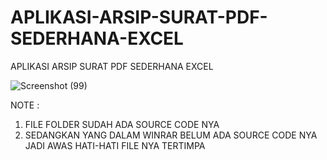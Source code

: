 # APLIKASI-ARSIP-SURAT-PDF-SEDERHANA-EXCEL
APLIKASI ARSIP SURAT PDF SEDERHANA EXCEL

![Screenshot (99)](https://user-images.githubusercontent.com/57186921/118101482-3eba4700-b40a-11eb-9ad9-b01874f8eb61.png)

NOTE :

1. FILE FOLDER SUDAH ADA SOURCE CODE NYA
2. SEDANGKAN YANG DALAM WINRAR BELUM ADA SOURCE CODE NYA JADI AWAS HATI-HATI FILE NYA TERTIMPA 
